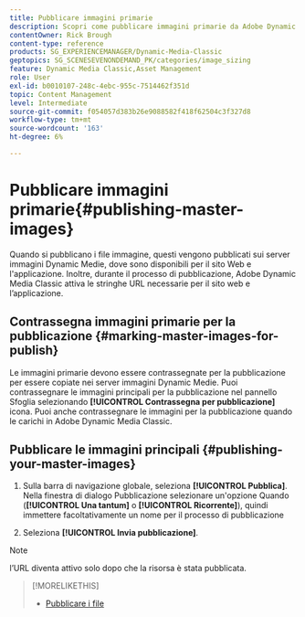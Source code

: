 ```yaml
---
title: Pubblicare immagini primarie
description: Scopri come pubblicare immagini primarie da Adobe Dynamic Media Classic.
contentOwner: Rick Brough
content-type: reference
products: SG_EXPERIENCEMANAGER/Dynamic-Media-Classic
geptopics: SG_SCENESEVENONDEMAND_PK/categories/image_sizing
feature: Dynamic Media Classic,Asset Management
role: User
exl-id: b0010107-248c-4ebc-955c-7514462f351d
topic: Content Management
level: Intermediate
source-git-commit: f054057d383b26e9088582f418f62504c3f327d8
workflow-type: tm+mt
source-wordcount: '163'
ht-degree: 6%

---
```


# Pubblicare immagini primarie{#publishing-master-images}

Quando si pubblicano i file immagine, questi vengono pubblicati sui server immagini Dynamic Medie, dove sono disponibili per il sito Web e l&#39;applicazione. Inoltre, durante il processo di pubblicazione, Adobe Dynamic Media Classic attiva le stringhe URL necessarie per il sito web e l’applicazione.

## Contrassegna immagini primarie per la pubblicazione {#marking-master-images-for-publish}

Le immagini primarie devono essere contrassegnate per la pubblicazione per essere copiate nei server immagini Dynamic Medie. Puoi contrassegnare le immagini principali per la pubblicazione nel pannello Sfoglia selezionando **[!UICONTROL Contrassegna per pubblicazione]** icona. Puoi anche contrassegnare le immagini per la pubblicazione quando le carichi in Adobe Dynamic Media Classic.

## Pubblicare le immagini principali {#publishing-your-master-images}

1. Sulla barra di navigazione globale, seleziona **[!UICONTROL Pubblica]**. Nella finestra di dialogo Pubblicazione selezionare un&#39;opzione Quando (**[!UICONTROL Una tantum]** o **[!UICONTROL Ricorrente]**), quindi immettere facoltativamente un nome per il processo di pubblicazione

1. Seleziona **[!UICONTROL Invia pubblicazione]**.

>[!NOTE]
>
>l’URL diventa attivo solo dopo che la risorsa è stata pubblicata.

>[!MORELIKETHIS]
>
>* [Pubblicare i file](publishing-files.md#publishing_files)
